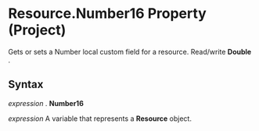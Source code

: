 
# Resource.Number16 Property (Project)

Gets or sets a Number local custom field for a resource. Read/write  **Double** .


## Syntax

 _expression_ . **Number16**

 _expression_ A variable that represents a **Resource** object.

